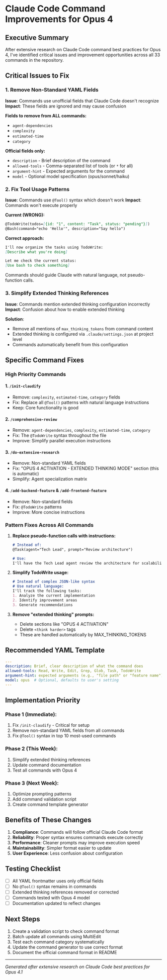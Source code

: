 # Claude Code Command Improvements for Opus 4

## Executive Summary
After extensive research on Claude Code command best practices for Opus 4, I've identified critical issues and improvement opportunities across all 33 commands in the repository.

## Critical Issues to Fix

### 1. Remove Non-Standard YAML Fields
**Issue**: Commands use unofficial fields that Claude Code doesn't recognize
**Impact**: These fields are ignored and may cause confusion

**Fields to remove from ALL commands:**
- `agent-dependencies` 
- `complexity`
- `estimated-time`
- `category`

**Official fields only:**
- `description` - Brief description of the command
- `allowed-tools` - Comma-separated list of tools (or `*` for all)
- `argument-hint` - Expected arguments for the command
- `model` - Optional model specification (opus/sonnet/haiku)

### 2. Fix Tool Usage Patterns
**Issue**: Commands use `@Tool()` syntax which doesn't work
**Impact**: Commands won't execute properly

**Current (WRONG):**
```markdown
@TodoWrite(todos=[{id: "1", content: "Task", status: "pending"}])
@Bash(command="echo 'Hello'", description="Say hello")
```

**Correct approach:**
```markdown
I'll now organize the tasks using TodoWrite:
[Describe what you're doing]

Let me check the current status:
[Use bash to check something]
```

Commands should guide Claude with natural language, not pseudo-function calls.

### 3. Simplify Extended Thinking References
**Issue**: Commands mention extended thinking configuration incorrectly
**Impact**: Confusion about how to enable extended thinking

**Solution**: 
- Remove all mentions of `max_thinking_tokens` from command content
- Extended thinking is configured via `.claude/settings.json` at project level
- Commands automatically benefit from this configuration

## Specific Command Fixes

### High Priority Commands

#### 1. `/init-claudify`
- Remove: `complexity`, `estimated-time`, `category` fields
- Fix: Replace all `@Tool()` patterns with natural language instructions
- Keep: Core functionality is good

#### 2. `/comprehensive-review`
- Remove: `agent-dependencies`, `complexity`, `estimated-time`, `category`
- Fix: The `@TodoWrite` syntax throughout the file
- Improve: Simplify parallel execution instructions

#### 3. `/do-extensive-research`
- Remove: Non-standard YAML fields
- Fix: "OPUS 4 ACTIVATION - EXTENDED THINKING MODE" section (this is automatic)
- Simplify: Agent specialization matrix

#### 4. `/add-backend-feature` & `/add-frontend-feature`
- Remove: Non-standard fields
- Fix: `@TodoWrite` patterns
- Improve: More concise instructions

### Pattern Fixes Across All Commands

1. **Replace pseudo-function calls with instructions:**
   ```markdown
   # Instead of:
   @Task(agent="Tech Lead", prompt="Review architecture")
   
   # Use:
   I'll have the Tech Lead agent review the architecture for scalability and best practices.
   ```

2. **Simplify TodoWrite usage:**
   ```markdown
   # Instead of complex JSON-like syntax
   # Use natural language:
   I'll track the following tasks:
   1. Analyze the current implementation
   2. Identify improvement areas
   3. Generate recommendations
   ```

3. **Remove "extended thinking" prompts:**
   - Delete sections like "OPUS 4 ACTIVATION"
   - Delete `<think harder>` tags
   - These are handled automatically by MAX_THINKING_TOKENS

## Recommended YAML Template

```yaml
---
description: Brief, clear description of what the command does
allowed-tools: Read, Write, Edit, Grep, Glob, Task, TodoWrite
argument-hint: expected arguments (e.g., "file path" or "feature name")
model: opus  # Optional, defaults to user's setting
---
```

## Implementation Priority

### Phase 1 (Immediate):
1. Fix `/init-claudify` - Critical for setup
2. Remove non-standard YAML fields from all commands
3. Fix `@Tool()` syntax in top 10 most-used commands

### Phase 2 (This Week):
1. Simplify extended thinking references
2. Update command documentation
3. Test all commands with Opus 4

### Phase 3 (Next Week):
1. Optimize prompting patterns
2. Add command validation script
3. Create command template generator

## Benefits of These Changes

1. **Compliance**: Commands will follow official Claude Code format
2. **Reliability**: Proper syntax ensures commands execute correctly
3. **Performance**: Cleaner prompts may improve execution speed
4. **Maintainability**: Simpler format easier to update
5. **User Experience**: Less confusion about configuration

## Testing Checklist

- [ ] All YAML frontmatter uses only official fields
- [ ] No `@Tool()` syntax remains in commands
- [ ] Extended thinking references removed or corrected
- [ ] Commands tested with Opus 4 model
- [ ] Documentation updated to reflect changes

## Next Steps

1. Create a validation script to check command format
2. Batch update all commands using MultiEdit
3. Test each command category systematically
4. Update the command generator to use correct format
5. Document the official command format in README

---

*Generated after extensive research on Claude Code best practices for Opus 4.1*